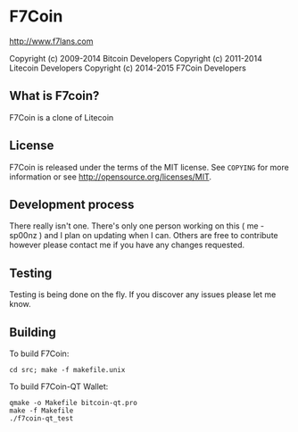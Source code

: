 F7Coin
================================

http://www.f7lans.com

Copyright (c) 2009-2014 Bitcoin Developers
Copyright (c) 2011-2014 Litecoin Developers
Copyright (c) 2014-2015 F7Coin Developers

What is F7coin?
----------------

F7Coin is a clone of Litecoin

License
-------

F7Coin is released under the terms of the MIT license. See `COPYING` for more
information or see http://opensource.org/licenses/MIT.

Development process
-------------------

There really isn't one. There's only one person working on this ( me - sp00nz ) and
I plan on updating when I can. Others are free to contribute however please contact me
if you have any changes requested.

Testing
-------

Testing is being done on the fly. If you discover any issues please let me know.


Building
--------

To build F7Coin: 

    cd src; make -f makefile.unix

To build F7Coin-QT Wallet:

    qmake -o Makefile bitcoin-qt.pro
    make -f Makefile
    ./f7coin-qt_test

